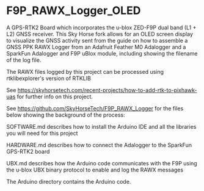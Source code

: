 # F9P_RAWX_Logger_OLED
A GPS-RTK2 Board which incorporates the u-blox ZED-F9P dual band (L1 + L2) GNSS receiver. This Sky Horse fork allows for an OLED screen display to visualize the GNSS activity sent from the guide on how to assemble a GNSS PPK RAWX Logger from an Adafruit Feather M0 Adalogger and a SparkFun  Adalogger and F9P uBlox module, including showing the filename of the log file.

The RAWX files logged by this project can be processed using rtklibexplorer's version of RTKLIB

See https://skyhorsetech.com/recent-projects/how-to-add-rtk-to-pixhawk-uas for further info on this project.

See https://github.com/SkyHorseTech/F9P_RAWX_Logger for the files below showing the background of the process:

SOFTWARE.md describes how to install the Arduino IDE and all the libraries you will need for this project

HARDWARE.md describes how to connect the Adalogger to the SparkFun GPS-RTK2 board

UBX.md describes how the Arduino code communicates with the F9P using the u-blox UBX binary protocol to enable and log the RAWX messages

The Arduino directory contains the Arduino code.
